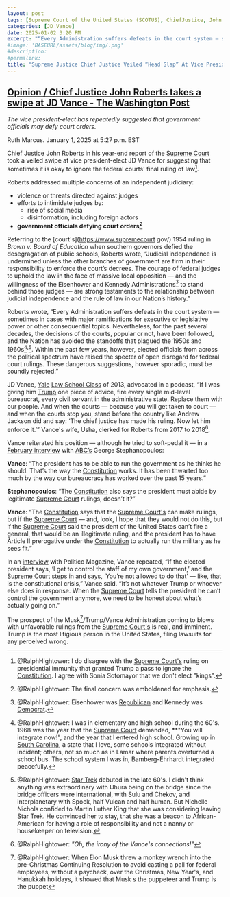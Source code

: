 ```yaml
---
layout: post
tags: [Supreme Court of the United States (SCOTUS), ChiefJustice, John Roberts, vice president-elect, politics]
categories: [JD Vance]
date: 2025-01-02 3:20 PM
excerpt: "“Every Administration suffers defeats in the court system — sometimes in cases with major ramifications for executive or legislative power or other consequential topics. Nevertheless, for the past several decades, the decisions of the courts, popular or not, have been followed, and the Nation has avoided the standoffs that plagued the 1950s and 1960s[^41]<sup>,</sup>[^42]. Within the past few years, however, elected officials from across the political spectrum have raised the specter of open disregard for federal court rulings. These dangerous suggestions, however sporadic, must be soundly rejected.” – John Roberts, Supreme Court Chief Justice"
#image: 'BASEURL/assets/blog/img/.png'
#description:
#permalink:
title: "Supreme Justice Chief Justice Veiled “Head Slap” At Vice President-Elect JD Vance"
---
```



## [Opinion / Chief Justice John Roberts takes a swipe at JD Vance - The Washington Post](https://www.washingtonpost.com/opinions/2025/01/01/roberts-vance-court-orders-trump-constitution/)

*The vice president-elect has repeatedly suggested that government officials may defy court orders.*

Ruth Marcus. January 1, 2025 at 5:27 p.m. EST

Chief Justice John Roberts in his year-end report of the [Supreme Court](https://www.supremecourt.gov/) took a veiled swipe at vice president-elect JD Vance for suggesting that sometimes it is okay to ignore the federal courts' final ruling of law[^11].

[^11]: @RalphHightower: I do disagree with the [Supreme Court's](https://www.supremecourt.gov/) ruling on presidential immunity that granted Trump a pass to ignore the [Constitution](constitution.congress.gov/). I agree with Sonia Sotomayor that we don't elect "kings".

Roberts addressed multiple concerns of an independent judiciary:

- violence or threats directed against judges
- efforts to intimidate judges by:
    - rise of social media
    - disinformation, including foreign actors
- **government officials defying court orders[^21]**

[^21]: @RalphHightower: The final concern was emboldened for emphasis.  

Referring to the [court's](https://www.supremecourt gov/) 1954 ruling in *Brown v. Board of Education* when southern governors defied the desegragation of public schools, Roberts wrote, “Judicial independence is undermined unless the other branches of government are firm in their responsibility to enforce the court’s decrees. The courage of federal judges to uphold the law in the face of massive local opposition — and the willingness of the Eisenhower and Kennedy Administrations[^31] to stand behind those judges — are strong testaments to the relationship between judicial independence and the rule of law in our Nation’s history.”

[^31]: @RalphHightower: Eisenhower was [Republican](https://www.gop.com/) and Kennedy was [Democrat](https://www.democrats.org/).

Roberts wrote, “Every Administration suffers defeats in the court system — sometimes in cases with major ramifications for executive or legislative power or other consequential topics. Nevertheless, for the past several decades, the decisions of the courts, popular or not, have been followed, and the Nation has avoided the standoffs that plagued the 1950s and 1960s[^41]<sup>,</sup>[^42]. Within the past few years, however, elected officials from across the political spectrum have raised the specter of open disregard for federal court rulings. These dangerous suggestions, however sporadic, must be soundly rejected.”

[^41]: @RalphHightower: I was in elementary and high school during the 60's. 1968 was the year that the [Supreme Court](https://www.supremecourt.gov/) demanded, **"You will integrate now!", and the year that I entered high school. Growing up in [South Carolina](https://www.sc.gov/), a state that I love, some schools integrated without incident; others, not so much as in Lamar where parents overturned a school bus. The school system I was in, Bamberg-Ehrhardt integrated peacefully. 

[^42]: @RalphHightower: [Star Trek](https://www.startrek.com/) debuted in the late 60's. I didn't think anything was extraordinary with Uhura being on the bridge since the bridge officers were international, with Sulu and Chekov, and interplanetary with Spock, half Vulcan and half human. But Nichelle Nichols confided to Martin Luther King that she was considering leaving Star Trek. He convinced her to stay, that she was a beacon to African-American for having a role of responsibility and not a nanny or housekeeper on television. 

JD Vance, [Yale](https://www.yale.edu/) [Law School Class](https://law.yale.edu/) of 2013, advocated in a podcast, “If I was giving him [Trump](https://www.whitehouse.gov/) one piece of advice, fire every single mid-level bureaucrat, every civil servant in the administrative state. Replace them with our people. And when the courts — because you will get taken to court — and when the courts stop you, stand before the country like Andrew Jackson did and say: ‘The chief justice has made his ruling. Now let him enforce it.’” Vance's wife, Usha, clerked for Roberts from 2017 to 2018[^51].

[^51]: @RalphHightower: *"Oh, the irony of the Vance's connections!"*

Vance reiterated his position — although he tried to soft-pedal it — in a [February interview](https://abcnews.go.com/Politics/week-transcript-2-4-24-white-house-national/story?id=106926540) with [ABC’s](https://abcnews.go.com/) George Stephanopoulos:

**Vance**: “The president has to be able to run the government as he thinks he should. That’s the way the [Constitution](constitution.congress.gov/) works. It has been thwarted too much by the way our bureaucracy has worked over the past 15 years.”

**Stephanopoulos**: “The [Constitution](constitution.congress.gov/) also says the president must abide by legitimate [Supreme Court](https://www.supremecourt.gov/) rulings, doesn’t it?”

**Vance**: “The [Constitution](constitution.congress.gov/) says that the [Supreme Court's](https://www.supremecourt.gov/) can make rulings, but if the [Supreme Court](https://www.supremecourt.gov/) — and, look, I hope that they would not do this, but if the [Supreme Court](https://www.supremecourt.gov/) said the president of the United States can’t fire a general, that would be an illegitimate ruling, and the president has to have Article II prerogative under the [Constitution](constitution.congress.gov/) to actually run the military as he sees fit.”

In an [interview](https://www.politico.com/news/magazine/2024/03/15/mr-maga-goes-to-washington-00147054) with Politico Magazine, Vance repeated, “If the elected president says, ‘I get to control the staff of my own government,’ and the [Supreme Court](https://www.supremecourt.gov/) steps in and says, ‘You’re not allowed to do that’ — like, that is the constitutional crisis,” Vance said. “It’s not whatever Trump or whoever else does in response. When the [Supreme Court](https://www.supremecourt.gov/) tells the president he can’t control the government anymore, we need to be honest about what’s actually going on.”

The prospect of the Musk[^111]/Trump/Vance Administration coming to blows with unfavorable rulings from the [Supreme Court's](https://www.supremecourt.gov/) is real, and imminent. Trump is the most litigious person in the United States, filing lawsuits for any perceived wrong.

[^111]: @RalphHightower: When Elon Musk threw a monkey wrench into the pre-Christmas Continuing Resolution to avoid casting a pall for federal employees, without a paycheck, over the Christmas, New Year's, and Hanukkah holidays, it showed that Musk s the puppeteer and Trump is the puppet

